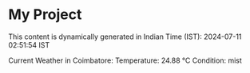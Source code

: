 # My Project

This content is dynamically generated in Indian Time (IST): 2024-07-11 02:51:54 IST


Current Weather in Coimbatore:
Temperature: 24.88 °C
Condition: mist
